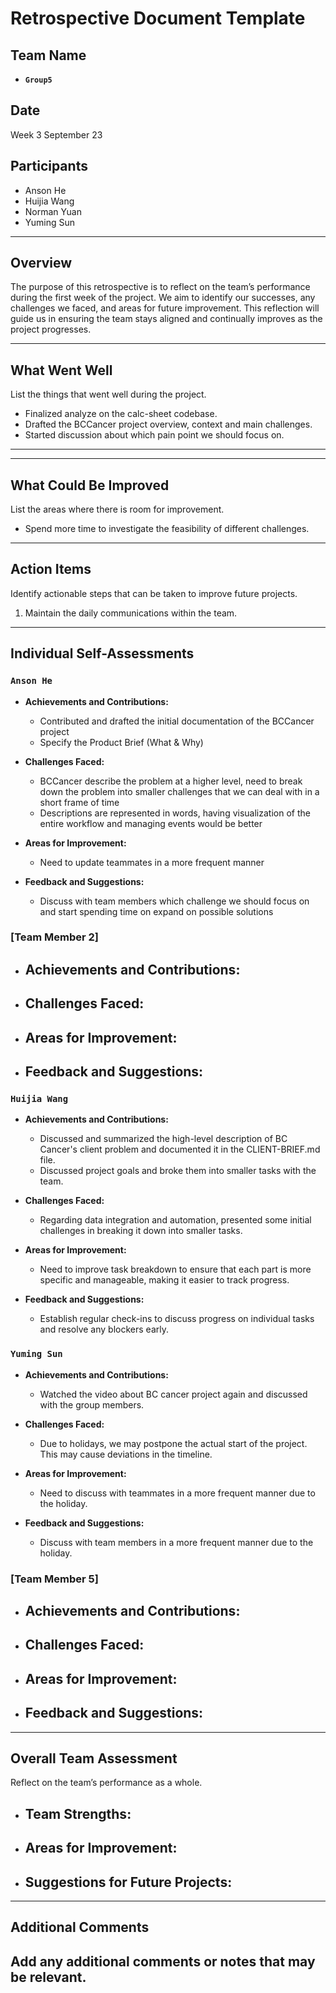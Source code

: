 # Retrospective Document Template

## Team Name

- **`Group5`**

## Date

Week 3 September 23

## Participants

- Anson He
- Huijia Wang
- Norman Yuan
- Yuming Sun

---

## Overview

The purpose of this retrospective is to reflect on the team’s performance during the first week of the project. We aim to identify our successes, any challenges we faced, and areas for future improvement. This reflection will guide us in ensuring the team stays aligned and continually improves as the project progresses.

---

## What Went Well

List the things that went well during the project.

- Finalized analyze on the calc-sheet codebase.
- Drafted the BCCancer project overview, context and main challenges.
- Started discussion about which pain point we should focus on.

---

---

## What Could Be Improved

List the areas where there is room for improvement.

- Spend more time to investigate the feasibility of different challenges.

---

## Action Items

Identify actionable steps that can be taken to improve future projects.

1. Maintain the daily communications within the team.

---

## Individual Self-Assessments

### `Anson He`

- **Achievements and Contributions:**

  - Contributed and drafted the initial documentation of the BCCancer project
  - Specify the Product Brief (What & Why)
- **Challenges Faced:**

  - BCCancer describe the problem at a higher level, need to break down the problem into smaller challenges that we can deal with in a short frame of time
  - Descriptions are represented in words, having visualization of the entire workflow and managing events would be better
- **Areas for Improvement:**

  - Need to update teammates in a more frequent manner
- **Feedback and Suggestions:**

  - Discuss with team members which challenge we should focus on and start spending time on expand on possible solutions

### [Team Member 2]

- **Achievements and Contributions:**
  -------------------------------
- **Challenges Faced:**
  -----------------
- **Areas for Improvement:**
  ----------------------
- **Feedback and Suggestions:**
  -------------------------

### `Huijia Wang`

- **Achievements and Contributions:**

  - Discussed and summarized the high-level description of BC Cancer's client problem and documented it in the CLIENT-BRIEF.md file.
  - Discussed project goals and broke them into smaller tasks with the team.
- **Challenges Faced:**

  - Regarding data integration and automation, presented some initial challenges in  breaking it down into smaller tasks.
- **Areas for Improvement:**

  - Need to improve task breakdown to ensure that each part is more specific and manageable, making it easier to track progress.
- **Feedback and Suggestions:**

  - Establish regular check-ins to discuss progress on individual tasks and resolve any blockers early.

### `Yuming Sun`

- **Achievements and Contributions:**

  - Watched the video about BC cancer project again and discussed with the group members.
- **Challenges Faced:**

  - Due to holidays, we may postpone the actual start of the project. This may cause deviations in the timeline.
- **Areas for Improvement:**

  - Need to discuss with teammates in a more frequent manner due to the holiday.
- **Feedback and Suggestions:**

  - Discuss with team members in a more frequent manner due to the holiday.

### [Team Member 5]

- **Achievements and Contributions:**
  -------------------------------
- **Challenges Faced:**
  -----------------
- **Areas for Improvement:**
  ----------------------
- **Feedback and Suggestions:**
  -------------------------

---

## Overall Team Assessment

Reflect on the team’s performance as a whole.

- **Team Strengths:**
  ---------------
- **Areas for Improvement:**
  ----------------------
- **Suggestions for Future Projects:**
  --------------------------------

---

## Additional Comments

Add any additional comments or notes that may be relevant.
----------------------------------------------------------
